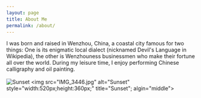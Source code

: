 ```yaml
---
layout: page
title: About Me
permalink: /about/
---
```

I was born and raised in Wenzhou, China, a coastal city famous for two things: One is its enigmatic local dialect (nicknamed Devil's Language in Wikipedia), the other is Wenzhouness businessmen who make their fortune all over the world. During my leisure time, I enjoy performing Chinese calligraphy and oil painting. 
<br>
<br>
![Sunset](IMG_3446.jpg=100x20)
<img src="IMG_3446.jpg" alt="Sunset" style="width:520px;height:360px;" title="Sunset"; algin="middle">
<br>
